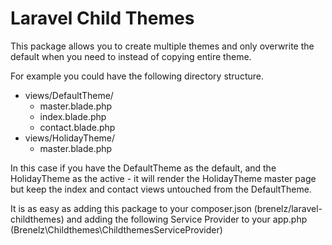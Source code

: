 Laravel Child Themes
===================

This package allows you to create multiple themes and only overwrite the default when you need to instead of copying entire theme.

For example you could have the following directory structure.

- views/DefaultTheme/
  - master.blade.php
  - index.blade.php
  - contact.blade.php
- views/HolidayTheme/
  - master.blade.php

In this case if you have the DefaultTheme as the default, and the HolidayTheme as the active - 
it will render the HolidayTheme master page but keep the index and contact views untouched from the DefaultTheme.

It is as easy as adding this package to your composer.json (brenelz/laravel-childthemes) and adding the following 
Service Provider to your app.php (Brenelz\Childthemes\ChildthemesServiceProvider)
